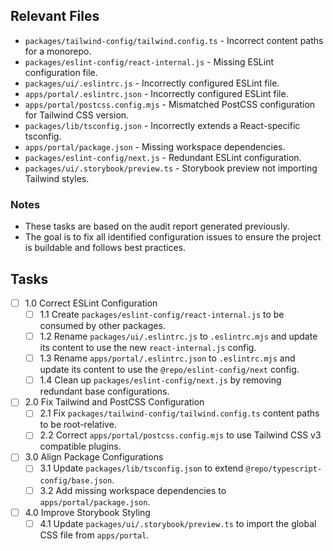 ## Relevant Files

- `packages/tailwind-config/tailwind.config.ts` - Incorrect content paths for a monorepo.
- `packages/eslint-config/react-internal.js` - Missing ESLint configuration file.
- `packages/ui/.eslintrc.js` - Incorrectly configured ESLint file.
- `apps/portal/.eslintrc.json` - Incorrectly configured ESLint file.
- `apps/portal/postcss.config.mjs` - Mismatched PostCSS configuration for Tailwind CSS version.
- `packages/lib/tsconfig.json` - Incorrectly extends a React-specific tsconfig.
- `apps/portal/package.json` - Missing workspace dependencies.
- `packages/eslint-config/next.js` - Redundant ESLint configuration.
- `packages/ui/.storybook/preview.ts` - Storybook preview not importing Tailwind styles.

### Notes

- These tasks are based on the audit report generated previously.
- The goal is to fix all identified configuration issues to ensure the project is buildable and follows best practices.

## Tasks

- [ ] 1.0 Correct ESLint Configuration
  - [ ] 1.1 Create `packages/eslint-config/react-internal.js` to be consumed by other packages.
  - [ ] 1.2 Rename `packages/ui/.eslintrc.js` to `.eslintrc.mjs` and update its content to use the new `react-internal.js` config.
  - [ ] 1.3 Rename `apps/portal/.eslintrc.json` to `.eslintrc.mjs` and update its content to use the `@repo/eslint-config/next` config.
  - [ ] 1.4 Clean up `packages/eslint-config/next.js` by removing redundant base configurations.
- [ ] 2.0 Fix Tailwind and PostCSS Configuration
  - [ ] 2.1 Fix `packages/tailwind-config/tailwind.config.ts` content paths to be root-relative.
  - [ ] 2.2 Correct `apps/portal/postcss.config.mjs` to use Tailwind CSS v3 compatible plugins.
- [ ] 3.0 Align Package Configurations
  - [ ] 3.1 Update `packages/lib/tsconfig.json` to extend `@repo/typescript-config/base.json`.
  - [ ] 3.2 Add missing workspace dependencies to `apps/portal/package.json`.
- [ ] 4.0 Improve Storybook Styling
  - [ ] 4.1 Update `packages/ui/.storybook/preview.ts` to import the global CSS file from `apps/portal`.